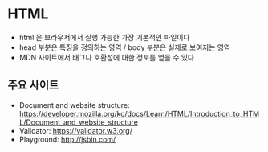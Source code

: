 # HTML

- html 은 브라우저에서 실행 가능한 가장 기본적인 파일이다
- head 부분은 특징을 정의하는 영역 / body 부분은 실제로 보여지는 영역
- MDN 사이트에서 태그나 호환성에 대한 정보를 얻을 수 있다

## 주요 사이트

- Document and website structure: https://developer.mozilla.org/ko/docs/Learn/HTML/Introduction_to_HTML/Document_and_website_structure
- Validator: https://validator.w3.org/
- Playground: http://jsbin.com/
